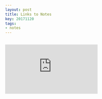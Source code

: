 ```yaml
---
layout: post
title: Links to Notes
key: 20171120
tags:
- notes
---
```


<br>

<iframe width='300' height='160' frameborder='0' scrolling='no' src="https://docs.google.com/spreadsheets/d/e/2PACX-1vRraGsZy5v70mH_vOQASYz70-SBkdx9m_TxNIRJjPBcdRseB7IAuw7KKyWinyF5jAmyjyqg39saqE_S/pubhtml?gid=0&amp;single=true&amp;widget=false&amp;chrome=false&amp;headers=false"></iframe>


<br><br>